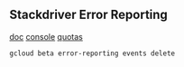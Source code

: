 Stackdriver Error Reporting
-

[doc](https://cloud.google.com/error-reporting/docs/quickstart)
[console](https://console.cloud.google.com/errors)
[quotas](https://cloud.google.com/error-reporting/quotas)

````sh
gcloud beta error-reporting events delete
````
